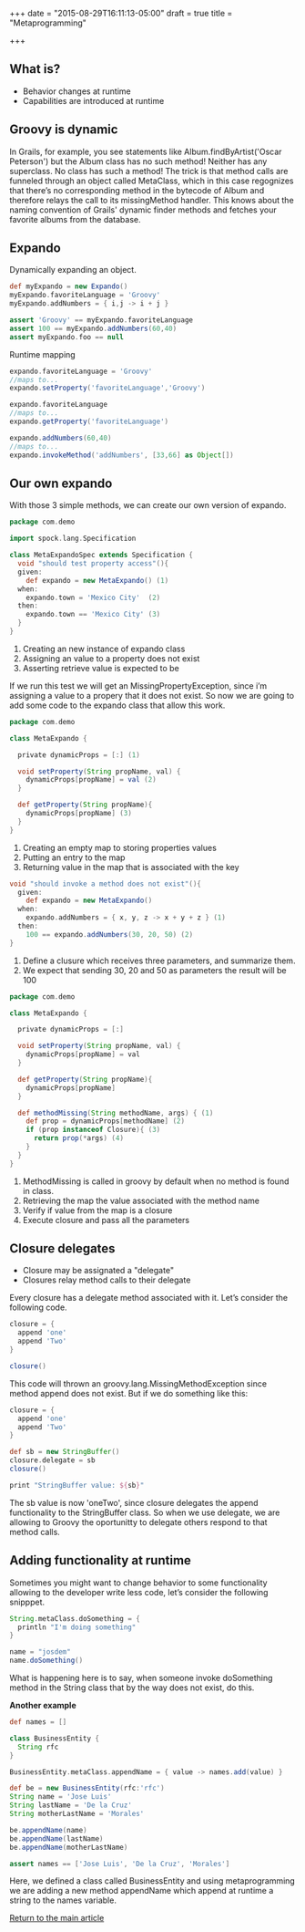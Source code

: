 +++
date = "2015-08-29T16:11:13-05:00"
draft = true
title = "Metaprogramming"

+++

## What is?

* Behavior changes at runtime
* Capabilities are introduced at runtime

## Groovy is dynamic
In Grails, for example, you see statements like Album.findByArtist('Oscar Peterson') but the Album class has no such method! Neither has any superclass. No class has such a method! The trick is that method calls are funneled through an object called MetaClass, which in this case regognizes that there’s no corresponding method in the bytecode of Album and therefore relays the call to its missingMethod handler. This knows about the naming convention of Grails' dynamic finder methods and fetches your favorite albums from the database.

## Expando
Dynamically expanding an object.

```groovy
def myExpando = new Expando()
myExpando.favoriteLanguage = 'Groovy'
myExpando.addNumbers = { i,j -> i + j }

assert 'Groovy' == myExpando.favoriteLanguage
assert 100 == myExpando.addNumbers(60,40)
assert myExpando.foo == null
```

Runtime mapping

```groovy
expando.favoriteLanguage = 'Groovy'
//maps to...
expando.setProperty('favoriteLanguage','Groovy')

expando.favoriteLanguage
//maps to...
expando.getProperty('favoriteLanguage')

expando.addNumbers(60,40)
//maps to...
expando.invokeMethod('addNumbers', [33,66] as Object[])
```

## Our own expando
With those 3 simple methods, we can create our own version of expando.

```groovy
package com.demo

import spock.lang.Specification

class MetaExpandoSpec extends Specification {
  void "should test property access"(){
  given:
    def expando = new MetaExpando() (1)
  when:
    expando.town = 'Mexico City'  (2)
  then:
    expando.town == 'Mexico City' (3)
  }
}
```

1. Creating an new instance of expando class
2. Assigning an value to a property does not exist
3. Asserting retrieve value is expected to be

If we run this test we will get an MissingPropertyException, since i’m assigning a value to a propery that it does not exist. So now we are going to add some code to the expando class that allow this work.

```groovy
package com.demo

class MetaExpando {

  private dynamicProps = [:] (1)

  void setProperty(String propName, val) {
    dynamicProps[propName] = val (2)
  }

  def getProperty(String propName){
    dynamicProps[propName] (3)
  }
}
```

1. Creating an empty map to storing properties values
2. Putting an entry to the map
3. Returning value in the map that is associated with the key

```groovy
void "should invoke a method does not exist"(){
  given:
    def expando = new MetaExpando()
  when:
    expando.addNumbers = { x, y, z -> x + y + z } (1)
  then:
    100 == expando.addNumbers(30, 20, 50) (2)
}
```

1. Define a clusure which receives three parameters, and summarize them.
2. We expect that sending 30, 20 and 50 as parameters the result will be 100

```groovy
package com.demo

class MetaExpando {

  private dynamicProps = [:]

  void setProperty(String propName, val) {
    dynamicProps[propName] = val
  }

  def getProperty(String propName){
    dynamicProps[propName]
  }

  def methodMissing(String methodName, args) { (1)
    def prop = dynamicProps[methodName] (2)
    if (prop instanceof Closure){ (3)
      return prop(*args) (4)
    }
  }
}
```

1. MethodMissing is called in groovy by default when no method is found in class.
2. Retrieving the map the value associated with the method name
3. Verify if value from the map is a closure
4. Execute closure and pass all the parameters

## Closure delegates

* Closure may be assignated a "delegate"
* Closures relay method calls to their delegate

Every closure has a delegate method associated with it. Let’s consider the following code.

```groovy
closure = {
  append 'one'
  append 'Two'
}

closure()
```

This code will thrown an groovy.lang.MissingMethodException since method append does not exist. But if we do something like this:

```groovy
closure = {
  append 'one'
  append 'Two'
}

def sb = new StringBuffer()
closure.delegate = sb
closure()

print "StringBuffer value: ${sb}"
```

The sb value is now 'oneTwo', since closure delegates the append functionality to the StringBuffer class. So when we use delegate, we are allowing to Groovy the oportunitty to delegate others respond to that method calls.

## Adding functionality at runtime

Sometimes you might want to change behavior to some functionality allowing to the developer write less code, let’s consider the following snipppet.

```groovy
String.metaClass.doSomething = {
  println "I'm doing something"
}

name = "josdem"
name.doSomething()
```

What is happening here is to say, when someone invoke doSomething method in the String class that by the way does not exist, do this.

**Another example**

```groovy
def names = []

class BusinessEntity {
  String rfc
}

BusinessEntity.metaClass.appendName = { value -> names.add(value) }

def be = new BusinessEntity(rfc:'rfc')
String name = 'Jose Luis'
String lastName = 'De la Cruz'
String motherLastName = 'Morales'

be.appendName(name)
be.appendName(lastName)
be.appendName(motherLastName)

assert names == ['Jose Luis', 'De la Cruz', 'Morales']
```

Here, we defined a class called BusinessEntity and using metaprogramming we are adding a new method appendName which append at runtime a string to the names variable.

[Return to the main article](/techtalk/groovy)
